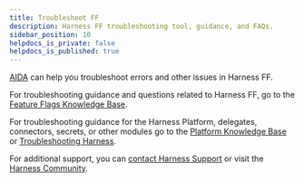```yaml
---
title: Troubleshoot FF
description: Harness FF troubleshooting tool, guidance, and FAQs.
sidebar_position: 10
helpdocs_is_private: false
helpdocs_is_published: true
---
```


[AIDA](./aida.md) can help you troubleshoot errors and other issues in Harness FF.

For troubleshooting guidance and questions related to Harness FF, go to the [Feature Flags Knowledge Base](https://developer.harness.io/kb/feature-flags/harness-feature-flag-faqs).

For troubleshooting guidance for the Harness Platform, delegates, connectors, secrets, or other modules go to the [Platform Knowledge Base](https://developer.harness.io/kb/platform) or [Troubleshooting Harness](/docs/troubleshooting/troubleshooting-nextgen.md).

For additional support, you can [contact Harness Support](mailto:support@harness.io) or visit the [Harness Community](https://community.harness.io/).